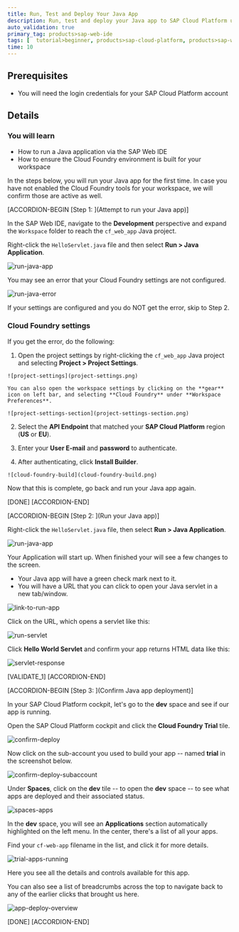 ```yaml
---
title: Run, Test and Deploy Your Java App
description: Run, test and deploy your Java app to SAP Cloud Platform using SAP Web IDE.
auto_validation: true
primary_tag: products>sap-web-ide
tags: [  tutorial>beginner, products>sap-cloud-platform, products>sap-web-ide   ]
time: 10
---
```


## Prerequisites  
 - You will need the login credentials for your SAP Cloud Platform account


## Details
### You will learn  
  - How to run a Java application via the SAP Web IDE
  - How to ensure the Cloud Foundry environment is built for your workspace

In the steps below, you will run your Java app for the first time.  In case you have not enabled the Cloud Foundry tools for your workspace, we will confirm those are active as well.

[ACCORDION-BEGIN [Step 1: ](Attempt to run your Java app)]

In the SAP Web IDE, navigate to the **Development** perspective and expand the `Workspace` folder to reach the `cf_web_app` Java project.

Right-click the `HelloServlet.java` file and then select **Run > Java Application**.

![run-java-app](run-java-app.png)

You may see an error that your Cloud Foundry settings are not configured.

![run-java-error](run-java-error.png)

If your settings are configured and you do NOT get the error, skip to Step 2.

### Cloud Foundry settings

If you get the error, do the following:

  1.  Open the project settings by right-clicking the `cf_web_app` Java project and selecting **Project > Project Settings**.

    ![project-settings](project-settings.png)

    You can also open the workspace settings by clicking on the **gear** icon on left bar, and selecting **Cloud Foundry** under **Workspace Preferences**.

    ![project-settings-section](project-settings-section.png)

  2. Select the **API Endpoint** that matched your **SAP Cloud Platform** region (**US** or **EU**).

  3. Enter your **User E-mail** and **password** to authenticate.  

  4. After authenticating, click **Install Builder**.

    ![cloud-foundry-build](cloud-foundry-build.png)

Now that this is complete, go back and run your Java app again.

[DONE]
[ACCORDION-END]

[ACCORDION-BEGIN [Step 2: ](Run your Java app)]

Right-click the `HelloServlet.java` file, then select **Run > Java Application**.

![run-java-app](run-java-app.png)

Your Application will start up. When finished your will see a few changes to the screen.  

  - Your Java app will have a green check mark next to it.  
  - You will have a URL that you can click to open your Java servlet in a new tab/window.

![link-to-run-app](link-to-run-app.png)

Click on the URL, which opens a servlet like this:

![run-servlet](run-servlet.png)

Click **Hello World Servlet** and confirm your app returns HTML data like this:

![servlet-response](servlet-response.png)

[VALIDATE_1]
[ACCORDION-END]

[ACCORDION-BEGIN [Step 3: ](Confirm Java app deployment)]

In your SAP Cloud Platform cockpit, let's go to the **dev** space and see if our app is running.

Open the SAP Cloud Platform cockpit and click the **Cloud Foundry Trial** tile.

![confirm-deploy](confirm-deploy.png)

Now click on the sub-account you used to build your app -- named **trial** in the screenshot below.

![confirm-deploy-subaccount](confirm-deploy-subaccount.png)

Under **Spaces**, click on the **dev** tile -- to open the **dev** space -- to see what apps are deployed and their associated status.  

![spaces-apps](spaces-apps.png)

In the **dev** space, you will see an **Applications** section automatically highlighted on the left menu.  In the center, there's a list of all your apps.

Find your `cf-web-app` filename in the list, and click it for more details.

![trial-apps-running](trial-apps-running.png)

Here you see all the details and controls available for this app.

You can also see a list of breadcrumbs across the top to navigate back to any of the earlier clicks that brought us here.

![app-deploy-overview](app-deploy-overview.png)

[DONE]
[ACCORDION-END]
